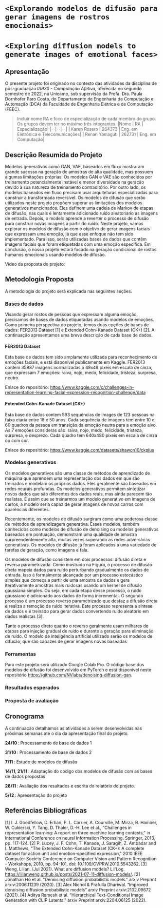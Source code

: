# `<Explorando modelos de difusão para gerar imagens de rostros emocionais>`
# `<Exploring diffusion models to generate images of emotional faces>`

## Apresentação

O presente projeto foi originado no contexto das atividades da disciplina de pós-graduação *IA930 - Computação Afetiva*, 
oferecida no segundo semestre de 2022, na Unicamp, sob supervisão da Profa. Dra. Paula Dornhofer Paro Costa, do Departamento de Engenharia de Computação e Automação (DCA) da Faculdade de Engenharia Elétrica e de Computação (FEEC).

> Incluir nome RA e foco de especialização de cada membro do grupo. Os grupos devem ter no máximo três integrantes.
> |Nome  | RA | Especialização|
> |--|--|--|
> | Karen Rosero  | 264373  | Eng. em Eletrônica e Telecomunicações|
> | Renan Yamaguti  | 262731  | Eng. em Computação|

## Descrição Resumida do Projeto

Modelos generativos como GAN, VAE, baseados em fluxo mostraram grande sucesso na geração de amostras de alta qualidade, mas possuem algumas limitações próprias. 
Os modelos GAN e VAE são conhecidos por treinamento potencialmente instável e menor diversidade na geração devido à sua natureza de treinamento contraditório.
Por outro lado, os modelos baseados em fluxo precisam usar arquiteturas especializadas para construir a transformada reversível.
Os modelos de difusão que serão utilizados neste projeto propõem superar as limitações dos modelos generativos mencionados. Eles definem uma cadeia de Markov de etapas de difusão, nas quais é lentamente adicionado ruído aleatoriario as imagens de entrada. Depois, o modelo aprende a reverter o processo de difusão para construir novas imagens a partir do ruído. Neste projeto, vamos explorar os modelos de difusão com o objetivo de gerar imagens faciais que expressam uma emoção, já que esse enfoque não tem sido implementado. Para isso, serão utilizadas bases de dados que contêm imagens faciais que foram etiquetadas com uma emoção específica. Em conclusão, o nosso projeto estará focado na geração condicional de rostos humanos emocionais usando modelos de difusão. 

Vídeo da proposta do projeto: 

## Metodologia Proposta

A metodologia do projeto será explicada nas seguintes seções.

### Bases de dados

Visando gerar rostos de pessoas que expressam alguma emoção, precisamos de bases de dados etiquetadas usando modelos de emoções. Como primeira perspectiva do projeto, temos duas opções de bases de dados: FER2013 Dataset [1] e Extended Cohn-Kanade Dataset (CK+) [2]. A continuação apresentamos uma breve descrição de cada base de dados.

#### FER2013 Dataset 

Esta base de dados tem sido amplamente utilizada para reconhecimento de emoções faciais, e está disponível publicamente em Kaggle. FER2013 contem 35887 imagens normalizadas a 48x48 pixeis em escala de cinza, que expressam 7 emoções: raiva, nojo, medo, felicidade, tristeza, surpresa, neutro. 

Enlace do repositório: https://www.kaggle.com/c/challenges-in-representation-learning-facial-expression-recognition-challenge/data

#### Extended Cohn-Kanade Dataset (CK+)

Esta base de dados contem 593 sequências de images de 123 pessoas na faixa etaria entre 18 e 50 anos. Cada sequência de imagens tem entre 10 e 60 quadros da pessoa em transição da emoção neutra para a emoção alvo. As 7 emoções consideras são: raiva, nojo, medo, felicidade, tristeza, surpresa, e desprezo. Cada quadro tem 640x480 pixeis em escala de cinza ou com cor. 

Enlace do repositório: https://www.kaggle.com/datasets/shawon10/ckplus

### Modelos generativos

Os modelos generativos são uma classe de métodos de aprendizado de máquina que aprendem uma representação dos dados em que são treinados e modelam os próprios dados. Eles geralmente são baseados em redes neurais profundas.  Os modelos generativos permitem sintetizar novos dados que são diferentes dos dados reais, mas ainda parecem tão realistas. É assim que se treinarmos um modelo generativo em imagens de carros, a modelo seria capaz de gerar imagens de novos carros com aparências diferentes.

Recentemente, os modelos de difusão surgiram como uma poderosa classe de métodos de aprendizagem generativa. Esses modelos, também conhecidos como modelos de difusão de denoising ou modelos generativos baseados em pontuação, demonstram uma qualidade de amostra surpreendentemente alta, muitas vezes superando as redes adversárias generativas. Os modelos de difusão já foram aplicados a uma variedade de tarefas de geração, como imagens e fala.

Os modelos de difusão consistem em dois processos: difusão direta e reversa parametrizada. Como mostrado na Figura, o processo de difusão direta mapeia dados para ruído perturbando gradualmente os dados de entrada. Isso é formalmente alcançado por um processo estocástico simples que começa a partir de uma amostra de dados e gera iterativamente amostras mais ruidosas usando um kernel de difusão gaussiana simples. Ou seja, em cada etapa desse processo, o ruído gaussiano é adicionado aos dados de forma incremental. O segundo processo é um processo reverso parametrizado que desfaz a difusão direta e realiza a remoção de ruído iterativa. Este processo representa a síntese de dados e é treinado para gerar dados convertendo ruído aleatório em dados realistas [3]. 



Tanto o processo direto quanto o reverso geralmente usam milhares de etapas para injeção gradual de ruído e durante a geração para eliminação de ruído.
O modelo de inteligência artificial utilizado serão os modelos de difusão, que são capazes de gerar imagens novas baseadas 

### Ferramentas 

Para este projeto será utilizado Google Colab Pro. O código base dos modelos de difusão foi desenvolvido em PyTorch e está disponível neste repositório https://github.com/NVlabs/denoising-diffusion-gan.

### Resultados esperados 


### Proposta de avaliação


## Cronograma

A continuação detalhamos as atividades a serem desenvolvidas nas próximas semanas até o dia da apresentação final do projeto.

<b> 24/10 </b>: Processamento de base de dados 1

<b> 31/10 </b>: Processamento de base de dados 2

<b> 7/11 </b>: Estudo de modelos de difusão

<b> 14/11, 21/11 </b>: Adaptação do código dos modelos de difusão com as bases de dados propostas

<b> 28/11 </b>: Avaliação dos resultados e escrita do relatório do projeto.

<b> 5/12 </b>: Apresentação do projeto


## Referências Bibliográficas

[1] I. J. Goodfellow, D. Erhan, P. L. Carrier, A. Courville, M. Mirza, B.
Hamner, W. Cukierski, Y. Tang, D. Thaler, D.-H. Lee et al.,
“Challenges in representation learning: A report on three machine
learning contests,” in International Conference on neural Information Processing. Springer, 2013, pp. 117-124.
[2] P. Lucey, J. F. Cohn, T. Kanade, J. Saragih, Z. Ambadar and I. Matthews, "The Extended Cohn-Kanade Dataset (CK+): A complete dataset for action unit and emotion-specified expression," 2010 IEEE Computer Society Conference on Computer Vision and Pattern Recognition - Workshops, 2010, pp. 94-101, doi: 10.1109/CVPRW.2010.5543262.
[3] Weng, Lilian. (Jul 2021). What are diffusion models? Lil’Log. https://lilianweng.github.io/posts/2021-07-11-diffusion-models/.
[2] Jonathan Ho et al. “Denoising diffusion probabilistic models.” arxiv Preprint arxiv:2006.11239 (2020).
[3] Alex Nichol & Prafulla Dhariwal. “Improved denoising diffusion probabilistic models” arxiv Preprint arxiv:2102.09672 (2021).
[4] Aditya Ramesh et al. “Hierarchical Text-Conditional Image Generation with CLIP Latents." arxiv Preprint arxiv:2204.06125 (2022).
